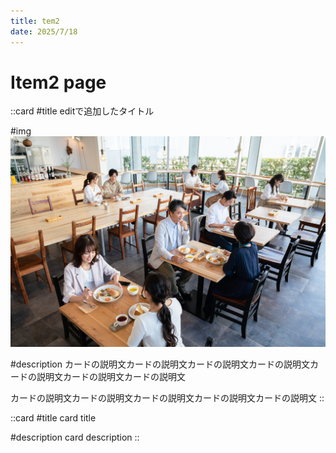 ```yaml
---
title: tem2
date: 2025/7/18
---
```


# Item2 page

::card
#title
editで追加したタイトル

#img
![pixta\_65780094\_M.jpg](/img/pixta_65780094_M.jpg)

#description
カードの説明文カードの説明文カードの説明文カードの説明文カードの説明文カードの説明文カードの説明文

カードの説明文カードの説明文カードの説明文カードの説明文カードの説明文
::

::card
#title
card title

#description
card description
::
